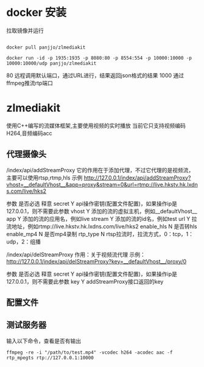 # docker 安装 
拉取镜像并运行
```

docker pull panjjo/zlmediakit

docker run -id -p 1935:1935 -p 8080:80 -p 8554:554 -p 10000:10000 -p 10000:10000/udp panjjo/zlmediakit

```

80 远程调用默认端口，通过URL进行，结果返回json格式的结果 
1000 通过ffmpeg推流rtp端口

# zlmediakit

使用C++编写的流媒体框架,主要使用视频的实时播放 
当前它只支持视频编码H264,音频编码acc

## 代理摄像头
/index/api/addStreamProxy
它的作用在于添加代理，不过它代理的是视频流，主要可以使用rtsp,rtmp,hls
示例   http://127.0.0.1/index/api/addStreamProxy?vhost=__defaultVhost__&app=proxy&stream=0&url=rtmp://live.hkstv.hk.lxdns.com/live/hks2

参数 	是否必选 	释意
secret 	Y 	api操作密钥(配置文件配置)，如果操作ip是127.0.0.1，则不需要此参数
vhost 	Y 	添加的流的虚拟主机，例如__defaultVhost__
app 	Y 	添加的流的应用名，例如live
stream 	Y 	添加的流的id名，例如test
url 	Y 	拉流地址，例如rtmp://live.hkstv.hk.lxdns.com/live/hks2
enable_hls 	N 	是否转hls
enable_mp4 	N 	是否mp4录制
rtp_type 	N 	rtsp拉流时，拉流方式，0：tcp，1：udp，2：组播

/index/api/delStreamProxy
作用：关于视频流代理
示例： http://127.0.0.1/index/api/delStreamProxy?key=__defaultVhost__/proxy/0

参数 	是否必选 	释意
secret 	Y 	api操作密钥(配置文件配置)，如果操作ip是127.0.0.1，则不需要此参数
key 	Y 	addStreamProxy接口返回的key

## 配置文件 
## 测试服务器
输入以下命令，查看是否有输出
```
ffmpeg -re -i "/path/to/test.mp4" -vcodec h264 -acodec aac -f rtp_mpegts rtp://127.0.0.1:10000
```
